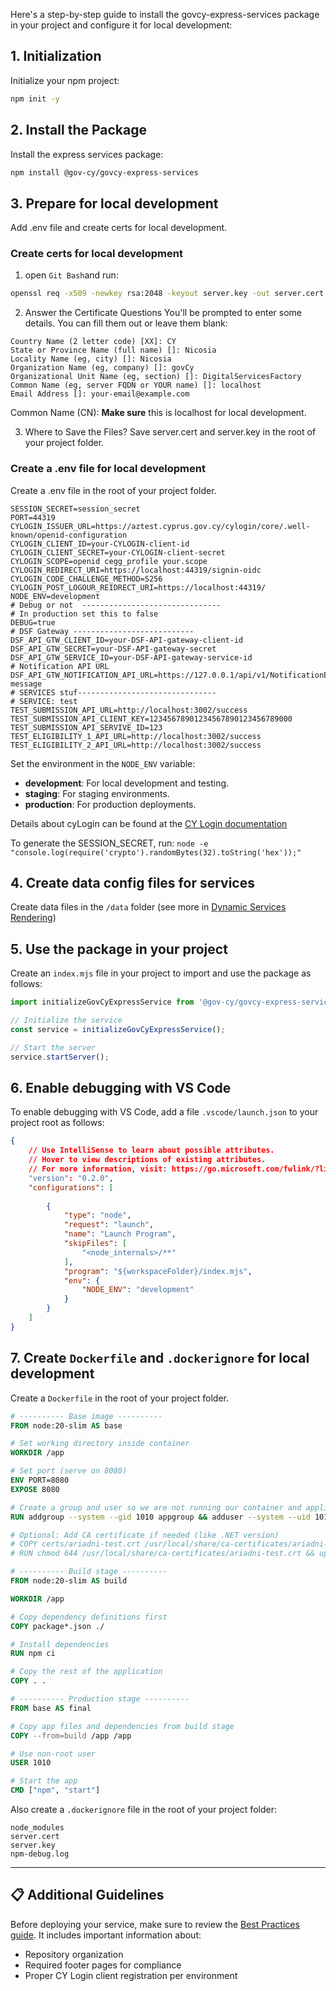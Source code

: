 Here's a step-by-step guide to install the govcy-express-services package in your project and configure it for local development:

## 1. Initialization

Initialize your npm project:

```sh
npm init -y
```

## 2. Install the Package

Install the express services package:

```sh
npm install @gov-cy/govcy-express-services
```

## 3. Prepare for local development
Add .env file and create certs for local development.

### Create certs for local development
1. open `Git Bash`and run:

```sh
openssl req -x509 -newkey rsa:2048 -keyout server.key -out server.cert -days 365 -nodes
```

2. Answer the Certificate Questions
You'll be prompted to enter some details. You can fill them out or leave them blank:
```pqsql
Country Name (2 letter code) [XX]: CY
State or Province Name (full name) []: Nicosia
Locality Name (eg, city) []: Nicosia
Organization Name (eg, company) []: govCy
Organizational Unit Name (eg, section) []: DigitalServicesFactory
Common Name (eg, server FQDN or YOUR name) []: localhost
Email Address []: your-email@example.com
```
Common Name (CN): **Make sure** this is localhost for local development.

3. Where to Save the Files?
Save server.cert and server.key in the root of your project folder.

### Create a .env file for local development

Create a .env file in the root of your project folder.

```dotenv
SESSION_SECRET=session_secret
PORT=44319
CYLOGIN_ISSUER_URL=https://aztest.cyprus.gov.cy/cylogin/core/.well-known/openid-configuration
CYLOGIN_CLIENT_ID=your-CYLOGIN-client-id
CYLOGIN_CLIENT_SECRET=your-CYLOGIN-client-secret
CYLOGIN_SCOPE=openid cegg_profile your.scope
CYLOGIN_REDIRECT_URI=https://localhost:44319/signin-oidc
CYLOGIN_CODE_CHALLENGE_METHOD=S256
CYLOGIN_POST_LOGOUR_REIDRECT_URI=https://localhost:44319/
NODE_ENV=development
# Debug or not  -------------------------------
# In production set this to false
DEBUG=true
# DSF Gateway ---------------------------
DSF_API_GTW_CLIENT_ID=your-DSF-API-gateway-client-id
DSF_API_GTW_SECRET=your-DSF-API-gateway-secret
DSF_API_GTW_SERVICE_ID=your-DSF-API-gateway-service-id
# Notification API URL
DSF_API_GTW_NOTIFICATION_API_URL=https://127.0.0.1/api/v1/NotificationEngine/simple-message
# SERVICES stuf-------------------------------
# SERVICE: test
TEST_SUBMISSION_API_URL=http://localhost:3002/success
TEST_SUBMISSION_API_CLIENT_KEY=12345678901234567890123456789000
TEST_SUBMISSION_API_SERVIVE_ID=123
TEST_ELIGIBILITY_1_API_URL=http://localhost:3002/success
TEST_ELIGIBILITY_2_API_URL=http://localhost:3002/success
```

Set the environment in the `NODE_ENV` variable: 
- **development**: For local development and testing.
- **staging**: For staging environments.
- **production**: For production deployments.

Details about cyLogin can be found at the [CY Login documentation](https://dev.azure.com/cyprus-gov-cds/Documentation/_wiki/wikis/Documentation/14/CY-Login)

To generate the SESSION_SECRET, run: `node -e "console.log(require('crypto').randomBytes(32).toString('hex'));"`

## 4. Create data config files for services

Create data files in the `/data` folder (see more in [Dynamic Services Rendering](README.md#-dynamic-services-rendering))

## 5. Use the package in your project

Create an `index.mjs` file in your project to import and use the package as follows:

```js
import initializeGovCyExpressService from '@gov-cy/govcy-express-services';

// Initialize the service
const service = initializeGovCyExpressService();

// Start the server
service.startServer();
```

## 6. Enable debugging with VS Code

To enable debugging with VS Code, add a file `.vscode/launch.json` to your project root as follows:

```json
{
    // Use IntelliSense to learn about possible attributes.
    // Hover to view descriptions of existing attributes.
    // For more information, visit: https://go.microsoft.com/fwlink/?linkid=830387
    "version": "0.2.0",
    "configurations": [
    
        {
            "type": "node",
            "request": "launch",
            "name": "Launch Program",
            "skipFiles": [
                "<node_internals>/**"
            ],
            "program": "${workspaceFolder}/index.mjs",
            "env": {
                "NODE_ENV": "development"
            }
        }
    ]
}
```

## 7. Create `Dockerfile` and `.dockerignore` for local development

Create a `Dockerfile` in the root of your project folder.

```dockerfile
# ---------- Base image ----------
FROM node:20-slim AS base

# Set working directory inside container
WORKDIR /app

# Set port (serve on 8080)
ENV PORT=8080
EXPOSE 8080

# Create a group and user so we are not running our container and application as root and thus user 0 which is a security issue.
RUN addgroup --system --gid 1010 appgroup && adduser --system --uid 1010 --ingroup appgroup --shell /bin/sh appuser

# Optional: Add CA certificate if needed (like .NET version)
# COPY certs/ariadni-test.crt /usr/local/share/ca-certificates/ariadni-test.crt
# RUN chmod 644 /usr/local/share/ca-certificates/ariadni-test.crt && update-ca-certificates

# ---------- Build stage ----------
FROM node:20-slim AS build

WORKDIR /app

# Copy dependency definitions first
COPY package*.json ./

# Install dependencies
RUN npm ci

# Copy the rest of the application
COPY . .

# ---------- Production stage ----------
FROM base AS final

# Copy app files and dependencies from build stage
COPY --from=build /app /app

# Use non-root user
USER 1010

# Start the app
CMD ["npm", "start"]

```

Also create a `.dockerignore` file in the root of your project folder:

```
node_modules
server.cert
server.key
npm-debug.log
```


---

## 📋 Additional Guidelines

Before deploying your service, make sure to review the [Best Practices guide](./BEST-PRACTICES.md). It includes important information about:

- Repository organization
- Required footer pages for compliance
- Proper CY Login client registration per environment

